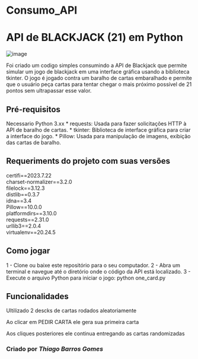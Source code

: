 # Consumo_API

<h1> API de BLACKJACK (21) em Python</h1>

![image](https://github.com/tbgbarros/Consumo_API/assets/111811766/2d56623d-9ff6-465d-8ab8-7fac690d905e)

Foi criado um codigo simples consumindo a API de Blackjack que permite simular um jogo de blackjack em uma interface gráfica usando a biblioteca tkinter. O jogo é jogado contra um baralho de cartas embaralhado e permite que o usuário peça cartas para tentar chegar o mais próximo possível de 21 pontos sem ultrapassar esse valor.

<h2> Pré-requisitos </h2>
  Necessario Python 3.xx
  * requests: Usada para fazer solicitações HTTP à API de baralho de cartas.
  * tkinter: Biblioteca de interface gráfica para criar a interface do jogo.
  * Pillow: Usada para manipulação de imagens, exibição das cartas de baralho.
 
  
<h2> Requeriments do projeto com suas versões</h2>
certifi==2023.7.22<br>
charset-normalizer==3.2.0<br>
filelock==3.12.3<br>
distlib==0.3.7<br>
idna==3.4<br>
Pillow==10.0.0<br>
platformdirs==3.10.0<br>
requests==2.31.0<br>
urllib3==2.0.4<br>
virtualenv==20.24.5

<h2>Como jogar</h2>
1 - Clone ou baixe este repositório para o seu computador.
2 - Abra um terminal e navegue até o diretório onde o código da API está localizado.
3 - Execute o arquivo Python para iniciar o jogo: python one_card.py

<h2>Funcionalidades</h2>
<p>Ultilizado 2 descks de cartas rodados aleatoriamente</p>
<p>Ao clicar em PEDIR CARTA ele gera sua primeira carta</p>
<p>Aos cliques posteriores ele continua entregando as cartas randomizadas</p>

<h3>Criado por <b><i>Thiago Barros Gomes</i></b></h3>

